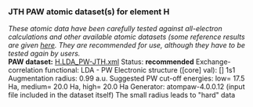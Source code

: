 ### JTH PAW atomic dataset(s) for element H
  
_These atomic data have been carefully tested against all-electron calculations and other available atomic datasets (some reference results are given [here](https://www.abinit.org/Files/JTH-benchmark-1.1.pdf)._
_They are recommended for use, although they have to be tested again by users._
<br>
**PAW dataset:** [H.LDA_PW-JTH.xml](https://github.com/abinit/paw_jth_datasets/pseudos/JTH-LDA-v1.1/H/H.LDA_PW-JTH.xml)
Status: **recommended**
Exchange-correlation functional: LDA - PW
Electronic structure ([core] val): [] 1s1
Augmentation radius: 0.99 a.u.
Suggested PW cut-off energies: low= 17.5 Ha, medium= 20.0 Ha, high= 20.0 Ha
Generator: atompaw-4.0.0.12 (input file included in the dataset itself)
The small radius leads to "hard" data
